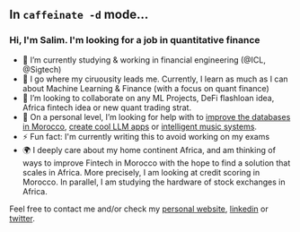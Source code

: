##  In `caffeinate -d` mode...
### Hi, I'm Salim. I'm looking for a job in quantitative finance
- 🔭 I’m currently studying & working in financial engineering (@ICL, @Sigtech)
- 🌱 I go where my ciruousity leads me. Currently, I learn as much as I can about Machine Learning & Finance (with a focus on quant finance)
- 👯 I’m looking to collaborate on any ML Projects, DeFi flashloan idea, Africa fintech idea or new quant trading strat.
- 🤔 On a personal level, I’m looking for help with to [improve the databases in Morocco](https://github.com/milas-melt/Moroccan-Databases), [create cool LLM apps](https://github.com/milas-melt/multi-character-AI-bot) or [intelligent music systems](https://github.com/milas-melt/dj_station).
- ⚡ Fun fact: I'm currently writing this to avoid working on my exams
- 🌍 I deeply care about my home continent Africa, and am thinking of ways to improve Fintech in Morocco with the hope to find a solution that scales in Africa. More precisely, I am looking at credit scoring in Morocco. In parallel, I am studying the hardware of stock exchanges in Africa.

Feel free to contact me and/or check my [personal website](http://www.salimtlemcani.com/), [linkedin](https://www.linkedin.com/in/salim-tlem%C3%A7ani-770858148/) or [twitter](https://twitter.com/salim_tlem).
